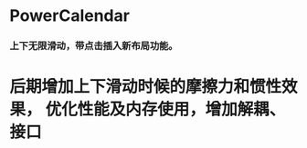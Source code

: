 # PowerCalendar

<h3>
    上下无限滑动，带点击插入新布局功能。
</h3>

<h1>
  后期增加上下滑动时候的摩擦力和惯性效果，
  优化性能及内存使用，增加解耦、接口
</h1
